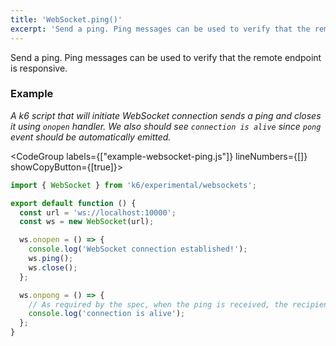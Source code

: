 ```yaml
---
title: 'WebSocket.ping()'
excerpt: 'Send a ping. Ping messages can be used to verify that the remote endpoint is responsive.'
---
```


Send a ping. Ping messages can be used to verify that the remote endpoint is responsive.

### Example

_A k6 script that will initiate WebSocket connection sends a ping and closes it using `onopen` handler. We also should see `connection is alive` since `pong` event should be automatically emitted._

<CodeGroup labels={["example-websocket-ping.js"]} lineNumbers={[]} showCopyButton={[true]}>

```javascript
import { WebSocket } from 'k6/experimental/websockets';

export default function () {
  const url = 'ws://localhost:10000';
  const ws = new WebSocket(url);

  ws.onopen = () => {
    console.log('WebSocket connection established!');
    ws.ping();
    ws.close();
  };

  ws.onpong = () => {
    // As required by the spec, when the ping is received, the recipient must send back a pong.
    console.log('connection is alive');
  };
}
```

</CodeGroup>
